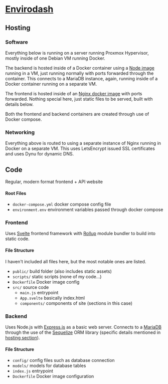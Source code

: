 ﻿# [Envirodash](https://envirodash.rowlinson.org.uk)
## Hosting
### Software
Everything below is running on a server running Proxmox Hypervisor, mostly inside of one Debian VM running Docker. 

The backend is hosted inside of a Docker container using a [Node image](https://hub.docker.com/_/node) running in a VM, just running normally with ports forwarded through the container. This connects to a MariaDB instance, again, running inside of a Docker container running on a separate VM. 

The frontend is hosted inside of an [Nginx docker image](https://hub.docker.com/_/nginx) with ports forwarded. Nothing special here, just static files to be served, built with details below.

Both the frontend and backend containers are created through use of Docker compose.
### Networking
Everything above is routed to using a separate instance of Nginx running in Docker on a separate VM. This uses LetsEncrypt issued SSL certificates and uses Dynu for dynamic DNS. 
## Code
Regular, modern format frontend + API website
#### Root Files
- `docker-compose.yml` docker compose config file
- `environment.env` environment variables passed through docker compose
### Frontend
Uses [Svelte](https://svelte.dev/) frontend framework with [Rollup](https://rollupjs.org/) module bundler to build into static code.
#### File Structure
I haven't included all files here, but the most notable ones are listed.
- `public/` build folder (also includes static assets)
- `scripts/` static scripts (none of my code...)
- `Dockerfile` Docker image config
- `src/` source code
	- `main.js` entrypoint
	- `App.svelte` basically index.html
	- `components/` components of site (sections in this case)

### Backend
Uses Node.js with [Express.js](https://expressjs.com/) as a basic web server. Connects to a [MariaDB](https://mariadb.org/) through the use of the [Sequelize](https://sequelize.org/) ORM library (specific details mentioned in [hosting section](#hosting)).
#### File Structure
- `config/` config files such as database connection
- `models/` models for database tables
- `index.js` entrypoint
- `Dockerfile` Docker image configuration

